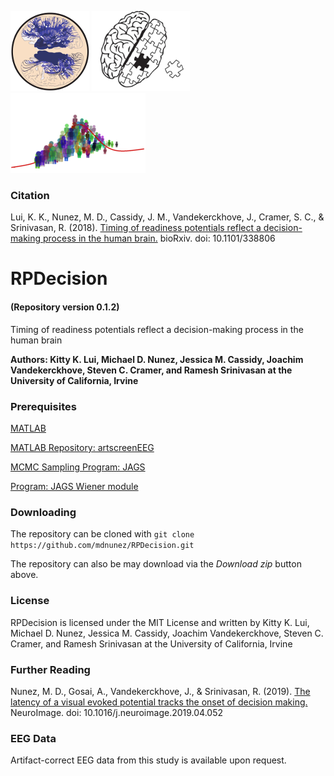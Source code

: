 <img src="./extra/small_hnl_logo.png" height="128"> <img src="./extra/small_cramer_logo.png" height="128"> <img src="./extra/small_cidlab_logo.png" height="128">

### Citation

Lui, K. K., Nunez, M. D., Cassidy, J. M., Vandekerckhove, J., Cramer, S. C., & Srinivasan, R. (2018).
[Timing of readiness potentials reflect a decision-making process in the human brain.](https://www.biorxiv.org/content/early/2018/06/04/338806) bioRxiv. doi: 10.1101/338806


# RPDecision
#### (Repository version 0.1.2)
Timing of readiness potentials reflect a decision-making process in the human brain

**Authors: Kitty K. Lui, Michael D. Nunez, Jessica M. Cassidy, Joachim Vandekerckhove, Steven C. Cramer, and Ramesh Srinivasan at the University of California, Irvine**

### Prerequisites

[MATLAB](https://www.mathworks.com/)

[MATLAB Repository: artscreenEEG](https://github.com/mdnunez/artscreenEEG)

[MCMC Sampling Program: JAGS](http://mcmc-jags.sourceforge.net/)

[Program: JAGS Wiener module](https://sourceforge.net/projects/jags-wiener/)

### Downloading

The repository can be cloned with `git clone https://github.com/mdnunez/RPDecision.git`

The repository can also be may download via the _Download zip_ button above.

### License

RPDecision is licensed under the MIT License and written by Kitty K. Lui, Michael D. Nunez, Jessica M. Cassidy, Joachim Vandekerckhove, Steven C. Cramer, and Ramesh Srinivasan at the University of California, Irvine

### Further Reading

Nunez, M. D., Gosai, A., Vandekerckhove, J., & Srinivasan, R. (2019).
[The latency of a visual evoked potential tracks the onset of decision making.](https://sci-hub.tw/https://www.sciencedirect.com/science/article/pii/S1053811919303386) NeuroImage. doi: 10.1016/j.neuroimage.2019.04.052

### EEG Data

Artifact-correct EEG data from this study is available upon request.

